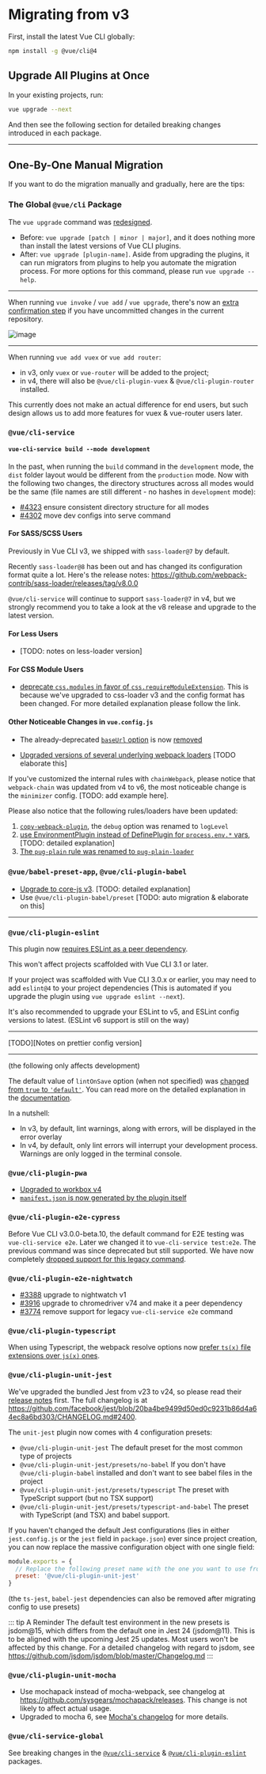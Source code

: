 # Migrating from v3

First, install the latest Vue CLI globally:

```sh
npm install -g @vue/cli@4
```

## Upgrade All Plugins at Once

In your existing projects, run:

```sh
vue upgrade --next
```

And then see the following section for detailed breaking changes introduced in each package.

------

## One-By-One Manual Migration

If you want to do the migration manually and gradually, here are the tips:

### The Global `@vue/cli` Package

The `vue upgrade` command was [redesigned](https://github.com/vuejs/vue-cli/pull/4090).

- Before: `vue upgrade [patch | minor | major]`, and it does nothing more than install the latest versions of Vue CLI plugins.
- After: `vue upgrade [plugin-name]`. Aside from upgrading the plugins, it can run migrators from plugins to help you automate the migration process. For more options for this command, please run `vue upgrade --help`.

------

When running `vue invoke` / `vue add` / `vue upgrade`, there's now an [extra confirmation step](https://github.com/vuejs/vue-cli/pull/4275) if you have uncommitted changes in the current repository.

![image](https://user-images.githubusercontent.com/3277634/65588457-23db5a80-dfba-11e9-9899-9dd72efc111e.png)

------

When running `vue add vuex` or `vue add router`:

- in v3, only `vuex` or `vue-router` will be added to the project;
- in v4, there will also be `@vue/cli-plugin-vuex` & `@vue/cli-plugin-router` installed.

This currently does not make an actual difference for end users, but such design allows us to add more features for vuex & vue-router users later.

### `@vue/cli-service`

#### `vue-cli-service build --mode development`

In the past, when running the `build` command in the `development` mode, the `dist` folder layout would be different from the `production` mode. Now with the following two changes, the directory structures across all modes would be the same (file names are still different - no hashes in `development` mode):

- [#4323](https://github.com/vuejs/vue-cli/pull/4323) ensure consistent directory structure for all modes
- [#4302](https://github.com/vuejs/vue-cli/pull/4302) move dev configs into serve command

#### For SASS/SCSS Users

Previously in Vue CLI v3, we shipped with `sass-loader@7` by default.

Recently `sass-loader@8` has been out and has changed its configuration format quite a lot. Here's the release notes: <https://github.com/webpack-contrib/sass-loader/releases/tag/v8.0.0>

`@vue/cli-service` will continue to support `sass-loader@7` in v4, but we strongly recommend you to take a look at the v8 release and upgrade to the latest version.

#### For Less Users

- [TODO: notes on less-loader version]

#### For CSS Module Users

- [deprecate `css.modules` in favor of `css.requireModuleExtension`](https://github.com/vuejs/vue-cli/pull/4387). This is because we've upgraded to css-loader v3 and the config format has been changed. For more detailed explanation please follow the link.

#### Other Noticeable Changes in `vue.config.js`

- The already-deprecated [`baseUrl` option](https://cli.vuejs.org/config/#baseurl) is now [removed](https://github.com/vuejs/vue-cli/pull/4388)

- [Upgraded versions of several underlying webpack loaders](https://github.com/vuejs/vue-cli/pull/4331) [TODO elaborate this]

If you've customized the internal rules with `chainWebpack`, please notice that `webpack-chain` was updated from v4 to v6, the most noticeable change is the `minimizer` config. [TODO: add example here].

Please also notice that the following rules/loaders have been updated:

1. [`copy-webpack-plugin`](https://github.com/webpack-contrib/copy-webpack-plugin/blob/master/CHANGELOG.md#500-2019-02-20), the `debug` option was renamed to `logLevel`
2. [use EnvironmentPlugin instead of DefinePlugin for `process.env.*` vars](https://github.com/vuejs/vue-cli/pull/3782), [TODO: detailed explanation]
3. [The `pug-plain` rule was renamed to `pug-plain-loader`](https://github.com/vuejs/vue-cli/pull/4230)

### `@vue/babel-preset-app`, `@vue/cli-plugin-babel`

- [Upgrade to core-js v3](https://github.com/vuejs/vue-cli/pull/3912). [TODO: detailed explanation]
- Use `@vue/cli-plugin-babel/preset` [TODO: auto migration & elaborate on this]

------

### `@vue/cli-plugin-eslint`

This plugin now [requires ESLint as a peer dependency]((https://github.com/vuejs/vue-cli/pull/3852)).

This won't affect projects scaffolded with Vue CLI 3.1 or later.

If your project was scaffolded with Vue CLI 3.0.x or earlier, you may need to add `eslint@4` to your project dependencies (This is automated if you upgrade the plugin using `vue upgrade eslint --next`).

It's also recommended to upgrade your ESLint to v5, and ESLint config versions to latest. (ESLint v6 support is still on the way)

------

[TODO][Notes on prettier config version]

------

(the following only affects development)

The default value of `lintOnSave` option (when not specified) was [changed from `true` to `'default'`](https://github.com/vuejs/vue-cli/pull/3975). You can read more on the detailed explanation in the [documentation](https://cli.vuejs.org/config/#lintonsave).

In a nutshell:

- In v3, by default, lint warnings, along with errors, will be displayed in the error overlay
- In v4, by default, only lint errors will interrupt your development process. Warnings are only logged in the terminal console.

### `@vue/cli-plugin-pwa`

- [Upgraded to workbox v4](https://github.com/vuejs/vue-cli/pull/3915)
- [`manifest.json` is now generated by the plugin itself](https://github.com/vuejs/vue-cli/pull/2981)

### `@vue/cli-plugin-e2e-cypress`

Before Vue CLI v3.0.0-beta.10, the default command for E2E testing was `vue-cli-service e2e`. Later we changed it to `vue-cli-service test:e2e`. The previous command was since deprecated but still supported.
We have now completely [dropped support for this legacy command](https://github.com/vuejs/vue-cli/pull/3774).

### `@vue/cli-plugin-e2e-nightwatch`

- [#3388](https://github.com/vuejs/vue-cli/pull/3388) upgrade to nightwatch v1
- [#3916](https://github.com/vuejs/vue-cli/pull/3916) upgrade to chromedriver v74 and make it a peer dependency
- [#3774](https://github.com/vuejs/vue-cli/pull/3774) remove support for legacy `vue-cli-service e2e` command

### `@vue/cli-plugin-typescript`

When using Typescript, the webpack resolve options now [prefer `ts(x)` file extensions over `js(x)` ones](https://github.com/vuejs/vue-cli/pull/3909).

### `@vue/cli-plugin-unit-jest`

We've upgraded the bundled Jest from v23 to v24, so please read their [release notes](https://jestjs.io/blog/2019/01/25/jest-24-refreshing-polished-typescript-friendly) first. The full changelog is at <https://github.com/facebook/jest/blob/20ba4be9499d50ed0c9231b86d4a64ec8a6bd303/CHANGELOG.md#2400>.

The `unit-jest` plugin now comes with 4 configuration presets:

- `@vue/cli-plugin-unit-jest` The default preset for the most common type of projects
- `@vue/cli-plugin-unit-jest/presets/no-babel` If you don't have `@vue/cli-plugin-babel` installed and don't want to see babel files in the project
- `@vue/cli-plugin-unit-jest/presets/typescript` The preset with TypeScript support (but no TSX support)
- `@vue/cli-plugin-unit-jest/presets/typescript-and-babel` The preset with TypeScript (and TSX) and babel support.

If you haven't changed the default Jest configurations (lies in either `jest.config.js` or the `jest` field in `package.json`) ever since project creation, you can now replace the massive configuration object with one single field:

```js
module.exports = {
  // Replace the following preset name with the one you want to use from the above list
  preset: '@vue/cli-plugin-unit-jest'
}
```

(the `ts-jest`, `babel-jest` dependencies can also be removed after migrating config to use presets)

::: tip A Reminder
The default test environment in the new presets is jsdom@15, which differs from the default one in Jest 24 (jsdom@11).
This is to be aligned with the upcoming Jest 25 updates.
Most users won't be affected by this change.
For a detailed changelog with regard to jsdom, see <https://github.com/jsdom/jsdom/blob/master/Changelog.md>
:::

### `@vue/cli-plugin-unit-mocha`

- Use mochapack instead of mocha-webpack, see changelog at <https://github.com/sysgears/mochapack/releases>. This change is not likely to affect actual usage.
- Upgraded to mocha 6, see [Mocha's changelog](https://github.com/mochajs/mocha/blob/master/CHANGELOG.md#600-0--2019-01-01) for more details.

### `@vue/cli-service-global`

See breaking changes in the [`@vue/cli-service`](#vue-cli-service) & [`@vue/cli-plugin-eslint`](#vue-cli-plugin-eslint) packages.
